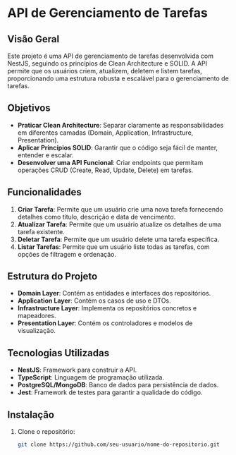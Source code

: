 # API de Gerenciamento de Tarefas

## Visão Geral
Este projeto é uma API de gerenciamento de tarefas desenvolvida com NestJS, seguindo os princípios de Clean Architecture e SOLID. A API permite que os usuários criem, atualizem, deletem e listem tarefas, proporcionando uma estrutura robusta e escalável para o gerenciamento de tarefas.

## Objetivos
- **Praticar Clean Architecture**: Separar claramente as responsabilidades em diferentes camadas (Domain, Application, Infrastructure, Presentation).
- **Aplicar Princípios SOLID**: Garantir que o código seja fácil de manter, entender e escalar.
- **Desenvolver uma API Funcional**: Criar endpoints que permitam operações CRUD (Create, Read, Update, Delete) em tarefas.

## Funcionalidades
1. **Criar Tarefa**: Permite que um usuário crie uma nova tarefa fornecendo detalhes como título, descrição e data de vencimento.
2. **Atualizar Tarefa**: Permite que um usuário atualize os detalhes de uma tarefa existente.
3. **Deletar Tarefa**: Permite que um usuário delete uma tarefa específica.
4. **Listar Tarefas**: Permite que um usuário liste todas as tarefas, com opções de filtragem e ordenação.

## Estrutura do Projeto
- **Domain Layer**: Contém as entidades e interfaces dos repositórios.
- **Application Layer**: Contém os casos de uso e DTOs.
- **Infrastructure Layer**: Implementa os repositórios concretos e mapeadores.
- **Presentation Layer**: Contém os controladores e modelos de visualização.

## Tecnologias Utilizadas
- **NestJS**: Framework para construir a API.
- **TypeScript**: Linguagem de programação utilizada.
- **PostgreSQL/MongoDB**: Banco de dados para persistência de dados.
- **Jest**: Framework de testes para garantir a qualidade do código.

## Instalação

1. Clone o repositório:
   ```bash
   git clone https://github.com/seu-usuario/nome-do-repositorio.git
